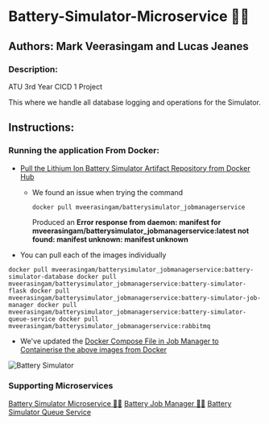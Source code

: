 # Battery-Simulator-Microservice 🔋💥
## Authors: Mark Veerasingam and Lucas Jeanes
### Description: 
ATU 3rd Year CICD 1 Project

This where we handle all database logging and operations for the Simulator.

## Instructions:
### Running the application From Docker:
- [Pull the Lithium Ion Battery Simulator Artifact Repository from Docker Hub](https://hub.docker.com/repository/docker/mveerasingam/batterysimulator_jobmanagerservice/general)
  - We found an issue when trying the command
    
    `docker pull mveerasingam/batterysimulator_jobmanagerservice`
    
    Produced an **Error response from daemon: manifest for mveerasingam/batterysimulator_jobmanagerservice:latest not found: manifest unknown: manifest unknown**
    
- You can pull each of the images individually
  
``
docker pull mveerasingam/batterysimulator_jobmanagerservice:battery-simulator-database
docker pull mveerasingam/batterysimulator_jobmanagerservice:battery-simulator-flask
docker pull mveerasingam/batterysimulator_jobmanagerservice:battery-simulator-job-manager
docker pull mveerasingam/batterysimulator_jobmanagerservice:battery-simulator-queue-service
docker pull mveerasingam/batterysimulator_jobmanagerservice:rabbitmq
``

- We've updated the [Docker Compose File in Job Manager to Containerise the above images from Docker](https://github.com/mVeerasingam/BatterySimulator-JobManager/blob/master/docker-compose.yml)

![Battery Simulator](https://github.com/mVeerasingam/Battery-Simulator-Service/raw/main/BatterySim_CICD.drawio.png)

### Supporting Microservices
[Battery Simulator Microservice 🔋💥](https://github.com/mVeerasingam/Battery-Simulator-Microservice)
[Battery Job Manager 🔋🔄]([https://github.com/mVeerasingam/Battery_Sim_CICD.draw.io](https://github.com/mVeerasingam/BatterySimulator-JobManager))
[Battery Simulator Queue Service](https://github.com/mVeerasingam/BatterySimulator-QueueService)
